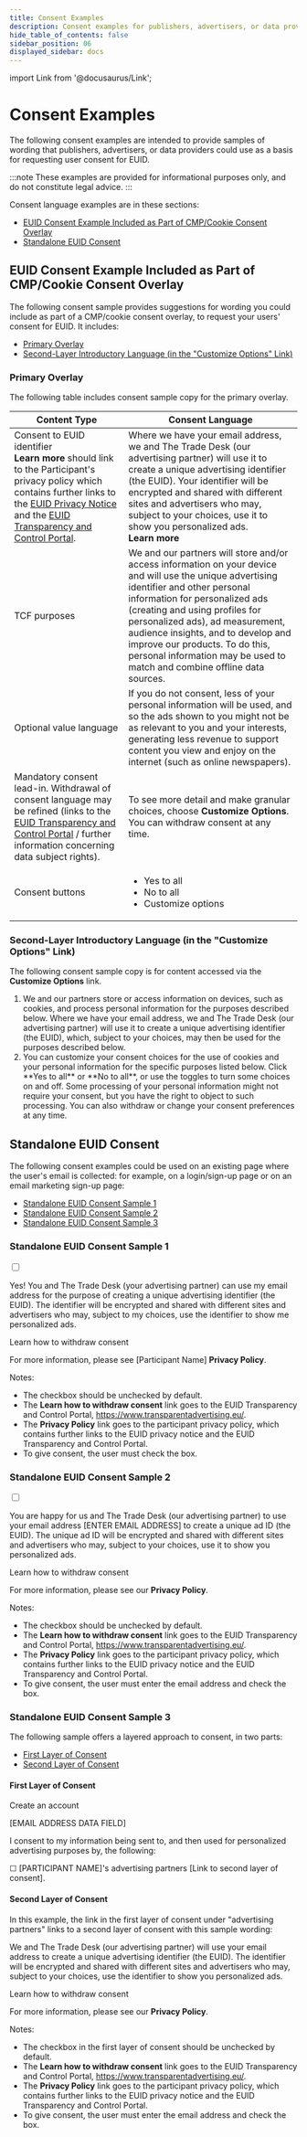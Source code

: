 ```yaml
---
title: Consent Examples
description: Consent examples for publishers, advertisers, or data providers.
hide_table_of_contents: false
sidebar_position: 06
displayed_sidebar: docs
---
```


import Link from '@docusaurus/Link';

# Consent Examples

The following consent examples are intended to provide samples of wording that publishers, advertisers, or data providers could use as a basis for requesting user consent for EUID.

:::note
These examples are provided for informational purposes only, and do not constitute legal advice.
:::

Consent language examples are in these sections:

- [EUID Consent Example Included as Part of CMP/Cookie Consent Overlay](#euid-consent-example-included-as-part-of-cmpcookie-consent-overlay)
- [Standalone EUID Consent](#standalone-euid-consent)

## EUID Consent Example Included as Part of CMP/Cookie Consent Overlay

The following consent sample provides suggestions for wording you could include as part of a CMP/cookie consent overlay, to request your users' consent for EUID. It includes:

- [Primary Overlay](#primary-overlay)
- [Second-Layer Introductory Language (in the "Customize Options" Link)](#second-layer-introductory-language-in-the-customize-options-link)

### Primary Overlay

The following table includes consent sample copy for the primary overlay.

| Content Type | Consent Language |
| --- | --- |
| Consent to EUID identifier<br/>**Learn more** should link to the Participant's privacy policy which contains further links to the [EUID Privacy Notice](https://www.transparentadvertising.eu/privacy) and the [EUID Transparency and Control Portal](https://transparentadvertising.eu/). | Where we have your email address, we and The Trade Desk (our advertising partner) will use it to create a unique advertising identifier (the EUID). Your identifier will be encrypted and shared with different sites and advertisers who may, subject to your choices, use it to show you personalized ads.<br/>**Learn more** |
| TCF purposes | We and our partners will store and/or access information on your device and will use the unique advertising identifier and other personal information for personalized ads (creating and using profiles for personalized ads), ad measurement, audience insights, and to develop and improve our products. To do this, personal information may be used to match and combine offline data sources. |
| Optional value language | If you do not consent, less of your personal information will be used, and so the ads shown to you might not be as relevant to you and your interests, generating less revenue to support content you view and enjoy on the internet (such as online newspapers). |
| Mandatory consent lead-in. Withdrawal of consent language may be refined (links to the [EUID Transparency and Control Portal](https://transparentadvertising.eu/) / further information concerning data subject rights). | To see more detail and make granular choices, choose **Customize Options**. You can withdraw consent at any time. |
| Consent buttons | <ul><li>Yes to all</li><li>No to all</li><li>Customize options</li></ul> |

### Second-Layer Introductory Language (in the "Customize Options" Link)

The following consent sample copy is for content accessed via the **Customize Options** link.

<div style={{ border: "1px solid", display: "flex", gap: "0.5em", padding: "0.5em", margin: "0.8em" }}>
    <span><ol><li>We and our partners store or access information on devices, such as cookies, and process personal information for the purposes described below. Where we have your email address, we and The Trade Desk (our advertising partner) will use it to create a unique advertising identifier (the EUID), which, subject to your choices, may then be used for the purposes described below.</li><li>You can customize your consent choices for the use of cookies and your personal information for the specific purposes listed below. Click **Yes to all** or **No to all**, or use the toggles to turn some choices on and off. Some processing of your personal information might not require your consent, but you have the right to object to such processing. You can also withdraw or change your consent preferences at any time.</li></ol></span>
</div>

## Standalone EUID Consent

The following consent examples could be used on an existing page where the user's email is collected: for example, on a login/sign-up page or on an email marketing sign-up page:

- [Standalone EUID Consent Sample 1](#standalone-euid-consent-sample-1)
- [Standalone EUID Consent Sample 2](#standalone-euid-consent-sample-2)
- [Standalone EUID Consent Sample 3](#standalone-euid-consent-sample-3)

### Standalone EUID Consent Sample 1

<div style={{ border: "1px solid", display: "flex", gap: "0.5em", padding: "0.5em", margin: "0.8em" }}>
  <input style={{ alignSelf: "flex-start", marginTop: "5px" }} type="checkbox" />
  <div>
    <p>Yes! You and The Trade Desk (your advertising partner) can use my email address for the purpose of creating a unique advertising identifier (the EUID). The identifier will be encrypted and shared with different sites and advertisers who may, subject to my choices, use the identifier to show me personalized ads.</p>
    <p><Link href="https://www.transparentadvertising.eu/">Learn how to withdraw consent</Link></p>
    <p>For more information, please see [Participant Name] <strong>Privacy Policy</strong>.</p>
  </div>
</div>

Notes:
- The checkbox should be unchecked by default.
- The **Learn how to withdraw consent** link goes to the EUID Transparency and Control Portal, https://www.transparentadvertising.eu/.
- The **Privacy Policy** link goes to the participant privacy policy, which contains further links to the EUID privacy notice and the EUID Transparency and Control Portal.
- To give consent, the user must check the box.

### Standalone EUID Consent Sample 2

<div style={{ border: "1px solid", display: "flex", gap: "0.5em", padding: "0.5em", margin: "0.8em" }}>
  <input style={{ alignSelf: "flex-start" }} type="checkbox" />
  <div>
    <p>You are happy for us and The Trade Desk (our advertising partner) to use your email address [ENTER EMAIL ADDRESS] to create a unique ad ID (the EUID). The unique ad ID will be encrypted and shared with different sites and advertisers who may, subject to your choices, use it to show you personalized ads.</p>
    <p><Link href="https://www.transparentadvertising.eu/">Learn how to withdraw consent</Link></p>
    <p>For more information, please see our <strong>Privacy Policy</strong>.</p>
  </div>
</div>

Notes:
- The checkbox should be unchecked by default.
- The **Learn how to withdraw consent** link goes to the EUID Transparency and Control Portal, https://www.transparentadvertising.eu/.
- The **Privacy Policy** link goes to the participant privacy policy, which contains further links to the EUID privacy notice and the EUID Transparency and Control Portal.
- To give consent, the user must enter the email address and check the box.

### Standalone EUID Consent Sample 3

The following sample offers a layered approach to consent, in two parts:

- [First Layer of Consent](#first-layer-of-consent)
- [Second Layer of Consent](#second-layer-of-consent)

#### First Layer of Consent

<div style={{ border: "1px solid", display: "flex", gap: "0.5em", padding: "0.5em", margin: "0.8em" }}>
  <div>
    <p>Create an account</p>
    <p>[EMAIL ADDRESS DATA FIELD]</p>
    <p>I consent to my information being sent to, and then used for personalized advertising purposes by, the following:</p>
    <p>&#9744; [PARTICIPANT NAME]'s advertising partners [Link to second layer of consent].</p>
  </div>
</div>

#### Second Layer of Consent

In this example, the link in the first layer of consent under "advertising partners" links to a second layer of consent with this sample wording:

<div style={{ border: "1px solid", display: "flex", gap: "0.5em", padding: "0.5em", margin: "0.8em" }}>
  <div>
    <p>We and The Trade Desk (our advertising partner) will use your email address to create a unique advertising identifier (the EUID). The identifier will be encrypted and shared with different sites and advertisers who may, subject to your choices, use the identifier to show you personalized ads.</p>
    <p><Link href="https://www.transparentadvertising.eu/">Learn how to withdraw consent</Link></p>
    <p>For more information, please see our <strong>Privacy Policy</strong>.</p>
  </div>
</div>

Notes:
- The checkbox in the first layer of consent should be unchecked by default.
- The **Learn how to withdraw consent** link goes to the EUID Transparency and Control Portal, https://www.transparentadvertising.eu/.
- The **Privacy Policy** link goes to the participant privacy policy, which contains further links to the EUID privacy notice and the EUID Transparency and Control Portal.
- To give consent, the user must enter the email address and check the box.
